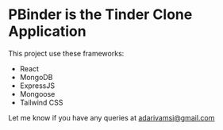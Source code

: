 # PBinder is the Tinder Clone Application 

This project use these frameworks:
- React
- MongoDB
- ExpressJS
- Mongoose
- Tailwind CSS

Let me know if you have any queries at adarivamsi@gmail.com